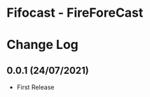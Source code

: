 # Fifocast - FireForeCast

  
Change Log
==========

0.0.1 (24/07/2021)
-------------------
- First Release
